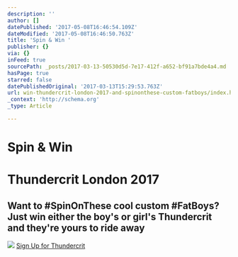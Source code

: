 ```yaml
---
description: ''
author: []
datePublished: '2017-05-08T16:46:54.109Z'
dateModified: '2017-05-08T16:46:50.763Z'
title: 'Spin & Win '
publisher: {}
via: {}
inFeed: true
sourcePath: _posts/2017-03-13-50530d5d-7e17-412f-a652-bf91a7bde4a4.md
hasPage: true
starred: false
datePublishedOriginal: '2017-03-13T15:29:53.763Z'
url: win-thundercrit-london-2017-and-spinonthese-custom-fatboys/index.html
_context: 'http://schema.org'
_type: Article

---
```

# Spin & Win 

# Thundercrit London 2017

## Want to \#SpinOnThese cool custom \#FatBoys? Just win either the boy's or girl's Thundercrit and they're yours to ride away
![](https://the-grid-user-content.s3-us-west-2.amazonaws.com/d587b32d-1fb5-4c77-9a4f-fd1849b0d9e7.jpg)
[Sign Up for Thundercrit][0]

[0]: http://thundercr.it/